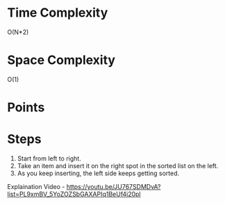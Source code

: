 # Time Complexity
O(N*2)

# Space Complexity
O(1)

# Points

# Steps
1. Start from left to right.
1. Take an item and insert it on the right spot in the sorted list on the left.
2. As you keep inserting, the left side keeps getting sorted.


Explaination Video - https://youtu.be/JU767SDMDvA?list=PL9xmBV_5YoZOZSbGAXAPIq1BeUf4j20pl



